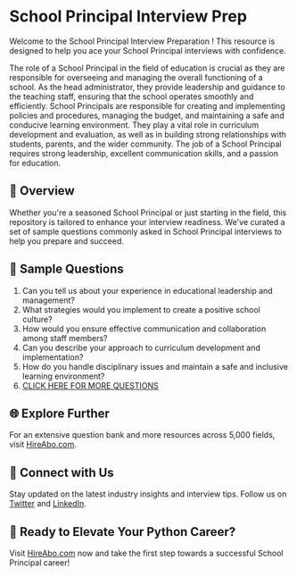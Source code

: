# School Principal Interview Prep

Welcome to the School Principal Interview Preparation ! This resource is designed to help you ace your School Principal interviews with confidence.

The role of a School Principal in the field of education is crucial as they are responsible for overseeing and managing the overall functioning of a school. As the head administrator, they provide leadership and guidance to the teaching staff, ensuring that the school operates smoothly and efficiently. School Principals are responsible for creating and implementing policies and procedures, managing the budget, and maintaining a safe and conducive learning environment. They play a vital role in curriculum development and evaluation, as well as in building strong relationships with students, parents, and the wider community. The job of a School Principal requires strong leadership, excellent communication skills, and a passion for education.

## 🚀 Overview

Whether you're a seasoned School Principal or just starting in the field, this repository is tailored to enhance your interview readiness. We've curated a set of sample questions commonly asked in School Principal interviews to help you prepare and succeed.

## 📝 Sample Questions

1. Can you tell us about your experience in educational leadership and management?
2. What strategies would you implement to create a positive school culture?
3. How would you ensure effective communication and collaboration among staff members?
4. Can you describe your approach to curriculum development and implementation?
5. How do you handle disciplinary issues and maintain a safe and inclusive learning environment?
6. [CLICK HERE FOR MORE QUESTIONS](https://hireabo.com/job/4_0_7/School%20Principal)

## 🌐 Explore Further

For an extensive question bank and more resources across 5,000 fields, visit [HireAbo.com](https://www.hireabo.com).

## 📱 Connect with Us

Stay updated on the latest industry insights and interview tips. Follow us on [Twitter](https://twitter.com/hireabo) and [LinkedIn](https://www.linkedin.com/in/hire-abo-3609972a8/).

## 🚀 Ready to Elevate Your Python Career?

Visit [HireAbo.com](https://www.hireabo.com) now and take the first step towards a successful School Principal career!
